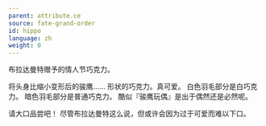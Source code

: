```yaml
---
parent: attribute.ce
source: fate-grand-order
id: hippo
language: zh
weight: 0
---
```


布拉达曼特赠予的情人节巧克力。

将头身比缩小变形后的骏鹰……
形状的巧克力。真可爱。
白色羽毛部分是白巧克力。
暗色羽毛部分是普通巧克力。
酷似『骏鹰玩偶』是出于偶然还是必然呢。

请大口品尝吧！
尽管布拉达曼特这么说，但或许会因为过于可爱而难以下口。
